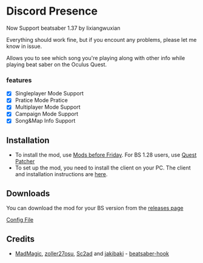 # Discord Presence

Now Support beatsaber 1.37 by lixiangwuxian

Everything should work fine, but if you encount any problems, please let me know in issue.

Allows you to see which song you're playing along with other info while playing beat saber on the Oculus Quest.

### features

- [x] Singleplayer Mode Support
- [x] Pratice Mode Pratice
- [x] Multiplayer Mode Support
- [x] Campaign Mode Support
- [x] Song&Map Info Support

## Installation

- To install the mod, use [Mods before Friday](https://mbf.bsquest.xyz/). For BS 1.28 users, use [Quest Patcher](https://github.com/Lauriethefish/QuestPatcher)
- To set up the mod, you need to install the client on your PC. The client and installation instructions are [here](https://github.com/Lauriethefish/Quest-Discord-Presence-Client).

## Downloads

You can download the mod for your BS version from the [releases page](https://github.com/lixiangwuxian/Quest-Discord-Presence/releases/latest)

[Config File](https://github.com/lixiangwuxian/Quest-Discord-Presence/blob/main/default-config.json)

## Credits

* [MadMagic](https://github.com/madmagic007), [zoller27osu](https://github.com/zoller27osu), [Sc2ad](https://github.com/Sc2ad) and [jakibaki](https://github.com/jakibaki) - [beatsaber-hook](https://github.com/sc2ad/beatsaber-hook)
